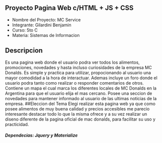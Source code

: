 ## Proyecto Pagina Web c/HTML + JS + CSS
* Nombre del Proyecto: MC Service
* Integrante: Gilardini Benjamin
* Curso: 5to C
* Materia: Sistemas de Informacion
## Descripcion 
Es una pagina web donde el usuario podra ver todos los alimentos, promociones, novedades y hasta incluso curiosidades de la empresa MC Donalds. Es simple y practica para utilizar, propocionando al usuario una mayor comodidad a la hora de interactuar. Ademas incluye un foro donde el usuario podra tanto como realizar o responder comentarios de otros. Contiene un mapa el cual marca los diferentes locales de MC Donalds en la Argentina para que el usuario elija el mas cercano. Posee una seccion de novedades para mantener informado al usuario de las ultimas noticias de la empresa.
##Eleccion del Tema
Elegi realizar esta pagina web ya que como posee alimentos de muy buena calidad y precios accesibles me parecio interesante destacar todo lo que la misma ofrece y a su vez realizar un diseno diferente de la pagina oficial de mac donalds, para facilitar su uso y practicidad.
##### Dependecias: Jquery y Materialize

